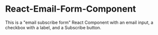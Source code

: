 # React-Email-Form-Component
This is a "email subscribe form" React Component with an email input, a checkbox with a label, and a Subscribe button.
